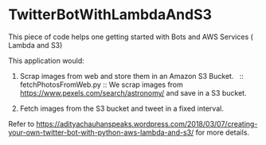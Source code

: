 # TwitterBotWithLambdaAndS3
This piece of code helps one getting started with Bots and AWS Services ( Lambda and S3)

This application would:

1. Scrap images from web and store them in an Amazon S3 Bucket.
   :: fetchPhotosFromWeb.py :: We scrap images from https://www.pexels.com/search/astronomy/ and save in a S3 bucket. 

2. Fetch images from the S3 bucket and tweet in a fixed interval.

Refer to https://adityachauhanspeaks.wordpress.com/2018/03/07/creating-your-own-twitter-bot-with-python-aws-lambda-and-s3/ for more details. 
